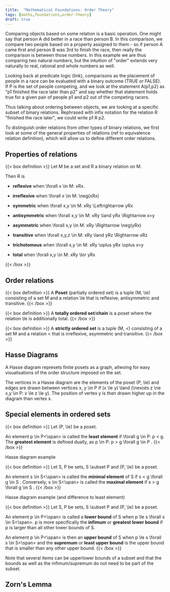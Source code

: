```yaml
---
title:  "Mathematical Foundations: Order Theory"
tags: [maths,foundations,order-theory]
draft: true
---
```


Comparing objects based on some relation is a basic operation. One might say that person A did better in a race than person B. In this comparison, we compare two people based on a property assigned to them - so if person A came first and person B was 3rd to finish the race, then really the comparison is between those numbers.
In this example we are thus comparing two natural numbers, but the intuition of "order" extends very naturally to real, rational and whole numbers as well.

Looking back at predicate logic (link), comparisons as the placement of people in a race can be evaluated with a binary outcome (TRUE or FALSE). If P is the set of people competing, and we look at the statement A(p1,p2) as "p1 finished the race later than p2" and say whether that statement holds true for a given pair of people p1 and p2 out of the competing racers.

Thus talking about ordering between objects, we are looking at a specific subset of binary relations. Rephrased with infix notation for the relation R "finished the race later", we could write p1 R p2.

To distinguish order relations from other types of binary relations, we first look at some of the general properties of relations (ref to equivalence relation definition), which will allow us to define different order relations.

## Properties of relations

{{< box definition >}}
Let <span class="math">M</span> be a set and <span class="math">R</span> a binary relation on <span class="math">M</span>.

Then R is

* **reflexive** when <span class="math"> \forall x \in M: xRx</span>.

* **irreflexive** when <span class="math"> \forall x \in M: \neg(xRx)</span>

* **symmetric** when <span class="math"> \forall x,y \in M: xRy \Leftrightarrow yRx</span>

* **antisymmetric** when <span class="math"> \forall x,y \in M: xRy \land yRx \Rightarrow x=y</span>

* **asymmetric** when <span class="math"> \forall x,y \in M: xRy \Rightarrow \neg(yRx)</span>

* **transitive** when <span class="math"> \forall x,y,z \in M: xRy \land yRz \Rightarrow xRz</span>

* **trichotomous** when <span class="math"> \forall x,y \in M: xRy \oplus yRx \oplus x=y</span>

* **total** when <span class="math"> \forall x,y \in M: xRy \lor yRx</span>

{{< /box >}}


## Order relations

{{< box definition >}}
A **Poset** (partially ordered set) is a tuple <span class="math">(M, \le)</span> consisting of a set <span class="math">M</span> and a relation <span class="math">\le</span> that is reflexive, antisymmetric and transitive.
{{< /box >}}

{{< box definition >}}
A **totally ordered set**/**chain** is a poset where the relation <span class="math">\le</span> is additionally total.
{{< /box >}}

{{< box definition >}}
A **strictly ordered set** is a tuple <span class="math">(M, <)</span> consisting of a set <span class="math">M</span> and a relation <span class="math"><</span> that is irreflexive, asymmetric and transitive.
{{< /box >}}

## Hasse Diagrams

A Hasse diagram represets finite posets as a graph, allwoing for easy visualisations of the order structure imposed on the set.

The vertices in a Hasse diagram are the elements of the poset  <span class="math">(P, \le)</span> and edges are drawn between vertices <span class="math">x, y \in P</span> if  <span class="math">(x \le y) \land (\nexists z \ne x,y \in P: x \le z \le y)</span>. The position of vertex y is then drawn higher up in the diagram than vertex x.

## Special elements in ordered sets

{{< box definition >}} Let <span class="math">(P, \le)</span> be a poset.

An element <span class="math">p \in P<\span> is called the **least element** if <span class="math">\forall g \in P: p < g</span>. The **greatest element** is defined dually, as <span class="math">p \in P: p > g \forall g \in P </span>.
{{< /box >}}

Hasse diagram example

{{< box definition >}} Let <span class="math">S, P</span> be sets, <span class="math">S \subset P</span> and <span class="math">(P, \le)</span> be a poset.

An element <span class="math">s \in S<\span> is called the **minimal element** of S if <span class="math">s < g \forall g \in S </span>. Conversely, <span class="math">s \in S<\span> is called the **maximal element** if <span class="math">s > g \forall g \in S </span>.
{{< /box >}}

Hasse diagram example (and difference to least element)

{{< box definition >}} Let <span class="math">S, P</span> be sets, <span class="math">S \subset P</span> and <span class="math">(P, \le)</span> be a poset.

An element <span class="math">p \in P<\span> is called a **lower bound** of <span class="math">S</span> when <span class="math">p \le s \forall s \in S<\span>. <span class="math">p</span> is more specifically the **infimum** or **greatest lower bound** if <span class="math">p</span> is larger than all other lower bounds of <span class="math">S</span>.

An element <span class="math">p \in P<\span> is then an **upper bound** of <span class="math">S</span> when <span class="math">p \le s \forall s \in S<\span> and the **supremum** or **least upper bound** is the upper bound that is smaller than any other upper bound.
{{< /box >}}

Note that several items can be upperlower bounds of a subset and that the bounds as well as the infimum/supremum do not need to be part of the subset.

## Zorn's Lemma



